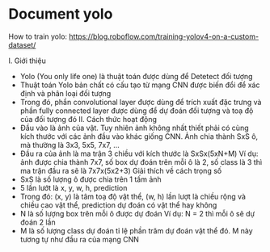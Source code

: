 # Document yolo
How to train yolo: https://blog.roboflow.com/training-yolov4-on-a-custom-dataset/

I. Giới thiệu
- Yolo (You only life one) là thuật toán được dùng để Detetect đối tượng
- Thuật toán Yolo bản chất có cấu tạo từ mạng CNN được biến đổi để xác định và phân loại đối tượng
- Trong đó, phần convolutional layer được dùng để trích xuất đặc trưng và phần fully connected layer được dùng để dự đoán đối tượng và toạ độ của đối tượng đó
II. Cách thức hoạt động
- Đầu vào là ảnh của vật. Tuy nhiên ảnh không nhất thiết phải có cùng kích thước với các ảnh đầu vào khác giống CNN. Ảnh chia thành SxS ô, mà thường là 3x3, 5x5, 7x7, ...
- Đầu ra của ảnh là ma trận 3 chiều với kích thước là SxSx(5xN+M)
Ví dụ: ảnh được chia thành 7x7, số box dự đoán trên mỗi ô là 2, số class là 3 thì ma trận đầu ra sẽ là 7x7x(5x2+3)
Giải thích về cách trọng số
- SxS là số lượng ô được chia trên 1 tấm ảnh
- 5 lần lướt là x, y, w, h, prediction
- Trong đó: (x, y) là tâm toạ độ vật thể, (w, h) lần lượt là chiều rộng và chiều cao vật thể, prediction dự đoán có vật thể hay không
- N là số lượng box trên mỗi ô được dự đoán
Ví dụ: N = 2 thì mỗi ô sẽ dự đoán 2 lần
- M là số lượng class dự đoán tỉ lệ phần trăm dự đoán vật thể đó. M này tương tự như đầu ra của mạng CNN

